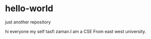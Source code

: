 # hello-world
just another repository

hi everyone my self tasfi zaman.I am a CSE From east west university.
